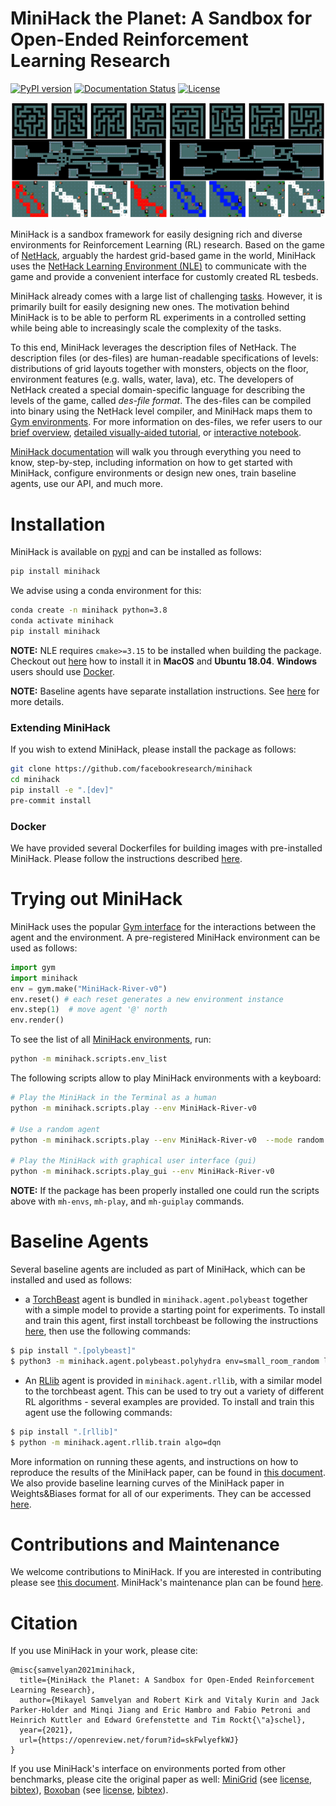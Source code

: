 # MiniHack the Planet: A Sandbox for Open-Ended Reinforcement Learning Research

[![PyPI version](https://img.shields.io/pypi/v/minihack.svg)](https://pypi.python.org/pypi/minihack/)
[![Documentation Status](https://readthedocs.org/projects/minihack/badge/?version=latest)](https://minihack.readthedocs.io/en/latest/?badge=latest)
[![License](https://img.shields.io/badge/License-Apache%202.0-blue.svg)](https://opensource.org/licenses/Apache-2.0)

![MiniHack Environments](/docs/imgs/minihack_envs.png)

MiniHack is a sandbox framework for easily designing rich and diverse environments for Reinforcement Learning (RL) research.
Based on the game of [NetHack](https://en.wikipedia.org/wiki/NetHack), arguably the hardest grid-based game in the world, MiniHack uses the [NetHack Learning Environment (NLE)](https://github.com/facebookresearch/nle) to communicate with the game and provide a convenient interface for customly created RL tesbeds.

MiniHack already comes with a large list of challenging [tasks](./docs/envs/tasks.md). However, it is primarily built for easily designing new ones.
The motivation behind MiniHack is to be able to perform RL experiments in a controlled setting while being able to increasingly scale the complexity of the tasks.

To this end, MiniHack leverages the description files of NetHack. The description files (or des-files) are human-readable specifications of levels: distributions of grid layouts together with monsters, objects on the floor, environment features (e.g. walls, water, lava), etc. The developers of NetHack created a special domain-specific language for describing the levels of the game, called _des-file format_. The des-files can be compiled into binary using the NetHack level compiler, and MiniHack maps them to [Gym environments](https://github.com/openai/gym). For more information on des-files, we refer users to our [brief overview](https://minihack.readthedocs.io/en/latest/getting-started/des_files.html), [detailed visually-aided tutorial](https://minihack.readthedocs.io/en/latest/tutorials/des_file/index.html), or [interactive notebook](./docs/tutorials/des_file_tutorial.ipynb).

[MiniHack documentation](https://minihack.readthedocs.io/) will walk you through everything you need to know, step-by-step, including information on how to get started with MiniHack, configure environments or design new ones, train baseline agents, use our API, and much more.

# Installation

MiniHack is available on [pypi](https://pypi.org/project/gym-minigrid/) and can be installed as follows:
```bash
pip install minihack
```

We advise using a conda environment for this:

```bash
conda create -n minihack python=3.8
conda activate minihack
pip install minihack
```

**NOTE:** NLE requires `cmake>=3.15` to be installed when building the package. Checkout out [here](https://github.com/facebookresearch/nle#installation) how to install it in __MacOS__ and __Ubuntu 18.04__. __Windows__ users should use [Docker](#docker).

**NOTE:** Baseline agents have separate installation instructions. See [here](#baseline-agents) for more details.

### Extending MiniHack

If you wish to extend MiniHack, please install the package as follows:

```bash
git clone https://github.com/facebookresearch/minihack
cd minihack
pip install -e ".[dev]"
pre-commit install
```

### Docker

We have provided several Dockerfiles for building images with pre-installed MiniHack. Please follow the instructions described [here](./docker/README.md).

# Trying out MiniHack

MiniHack uses the popular [Gym interface](https://github.com/openai/gym) for the interactions between the agent and the environment.
A pre-registered MiniHack environment can be used as follows:

```python
import gym
import minihack
env = gym.make("MiniHack-River-v0")
env.reset() # each reset generates a new environment instance
env.step(1)  # move agent '@' north
env.render()
```

To see the list of all [MiniHack environments](./docs/envs/tasks.md), run:

```bash
python -m minihack.scripts.env_list
```

The following scripts allow to play MiniHack environments with a keyboard:

```bash
# Play the MiniHack in the Terminal as a human
python -m minihack.scripts.play --env MiniHack-River-v0

# Use a random agent
python -m minihack.scripts.play --env MiniHack-River-v0  --mode random

# Play the MiniHack with graphical user interface (gui)
python -m minihack.scripts.play_gui --env MiniHack-River-v0
```

**NOTE:** If the package has been properly installed one could run the scripts above with `mh-envs`, `mh-play`, and `mh-guiplay` commands.

# Baseline Agents

Several baseline agents are included as part of MiniHack, which can be
installed and used as follows:

* a [TorchBeast](https://github.com/facebookresearch/torchbeast) agent is
  bundled in `minihack.agent.polybeast` together with a simple model to provide
  a starting point for experiments. To install and train this agent, first
  install torchbeast be following the instructions
  [here](https://github.com/facebookresearch/torchbeast#installing-polybeast),
  then use the following commands:
``` bash
$ pip install ".[polybeast]"
$ python3 -m minihack.agent.polybeast.polyhydra env=small_room_random learning_rate=0.0001 use_lstm=true total_steps=1000000
```

* An [RLlib](https://github.com/ray-project/ray#rllib-quick-start) agent is
  provided in `minihack.agent.rllib`, with a similar model to the torchbeast agent.
  This can be used to try out a variety of different RL algorithms - several
  examples are provided. To install and train this agent use the following
  commands:
```bash
$ pip install ".[rllib]"
$ python -m minihack.agent.rllib.train algo=dqn
```

More information on running these agents, and instructions on how to reproduce
the results of the MiniHack paper, can be found in [this
document](./minihack/agent/README.md).
We also provide baseline learning curves of the MiniHack paper in Weights&Biases format for all of our experiments. They can be accessed [here](https://wandb.ai/minihack).

# Contributions and Maintenance

We welcome contributions to MiniHack. If you are interested in contributing please see [this document](./CONTRIBUTING.md). MiniHack's maintenance plan can be found [here](./MAINTENANCE.md).

# Citation

If you use MiniHack in your work, please cite:

```
@misc{samvelyan2021minihack,
  title={MiniHack the Planet: A Sandbox for Open-Ended Reinforcement Learning Research},
  author={Mikayel Samvelyan and Robert Kirk and Vitaly Kurin and Jack Parker-Holder and Minqi Jiang and Eric Hambro and Fabio Petroni and Heinrich Kuttler and Edward Grefenstette and Tim Rockt{\"a}schel},
  year={2021},
  url={https://openreview.net/forum?id=skFwlyefkWJ}
}
```

If you use MiniHack's interface on environments ported from other benchmarks, please cite the original paper as well: [MiniGrid](https://github.com/maximecb/gym-minigrid/) (see [license](https://github.com/maximecb/gym-minigrid/blob/master/LICENSE), [bibtex](https://github.com/maximecb/gym-minigrid/#minimalistic-gridworld-environment-minigrid)), [Boxoban](https://github.com/deepmind/boxoban-levels/) (see [license](https://github.com/deepmind/boxoban-levels/blob/master/LICENSE), [bibtex](https://github.com/deepmind/boxoban-levels/#bibtex)).

<!-- # Papers using the MiniHack
- Samvelyan et al. [MiniHack The Planet](https://arxiv.org/abs/20XX.YYYY) (FAIR, UCL, Oxford)

Open a [pull request](https://github.com/facebookresearch/minihack/edit/master/README.md) to add papers. -->
